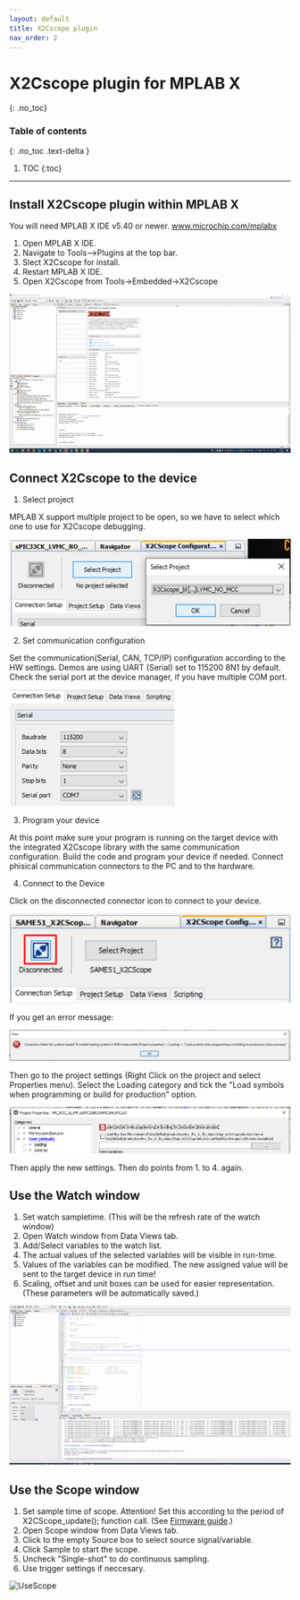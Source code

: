 ```yaml
---
layout: default
title: X2Cscope plugin
nav_order: 2
---
```

# X2Cscope plugin for MPLAB X 
{: .no_toc}

### Table of contents
{: .no_toc .text-delta }

1. TOC
{:toc}

---

## Install X2Cscope plugin within MPLAB X

You will need MPLAB X IDE v5.40 or newer. <a href="www.microchip.com/mplabx">www.microchip.com/mplabx</a>

1. Open MPLAB X IDE.
2. Navigate to Tools-->Plugins at the top bar.
3. Slect X2Cscope for install.
4. Restart MPLAB X IDE.
5. Open X2Cscope from Tools->Embedded->X2Cscope

![X2Cscope plugin install](../images/X2CscopePluginInstall.gif)

## Connect X2Cscope to the device

1. Select project 

MPLAB X support multiple project to be open, so we have to select which one to use for X2Cscope debugging.

![selectProject](/images/GUI/select_project.png)

2. Set communication configuration

Set the communication(Serial, CAN, TCP/IP) configuration according to the HW settings. Demos are using UART (Serial) set to 115200 8N1 by default. Check the serial port at the device manager, if you have multiple COM port.

![UARTSettings](/images/GUI/uart_settings.png)

3. Program your device

At this point make sure your program is running on the target device with the integrated X2Cscope library with the same communication configuration. Build the code and program your device if needed. Connect phisical communication connectors to the PC and to the hardware. 

4. Connect to the Device

Click on the disconnected connector icon to connect to your device.

![Connect](/images/GUI/connect.png)

If you get an error message:

![Error](/images/GUI/error.png)

Then go to the project settings (Right Click on the project and select Properties menu). Select the Loading category and tick the "Load symbols when programming or build for production" option. 

![LoadSymbols](/images/GUI/load_symbols.png)

Then apply the new settings. Then do points from 1. to 4. again.


## Use the Watch window

1. Set watch sampletime. (This will be the refresh rate of the watch window)
2. Open Watch window from Data Views tab.
3. Add/Select variables to the watch list.
4. The actual values of the selected variables will be visible in run-time.
5. Values of the variables can be modified. The new assigned value will be sent to the target device in run time!
6. Scaling, offset and unit boxes can be used for easier representation. (These parameters will be automatically saved.)

![UseWatch](/images/GUI/use_watch.gif)

## Use the Scope window

1. Set sample time of scope. Attention! Set this according to the period of X2CScope_update(); function call. (See [Firmware guide](/docs/firmware/X2CscopeFirmware.md).)
2. Open Scope window from Data Views tab.
3. Click to the empty Source box to select source signal/variable.
4. Click Sample to start the scope.
5. Uncheck "Single-shot" to do continuous sampling.
6. Use trigger settings if neccesary.

![UseScope](/images/GUI/use_scope.gif)
